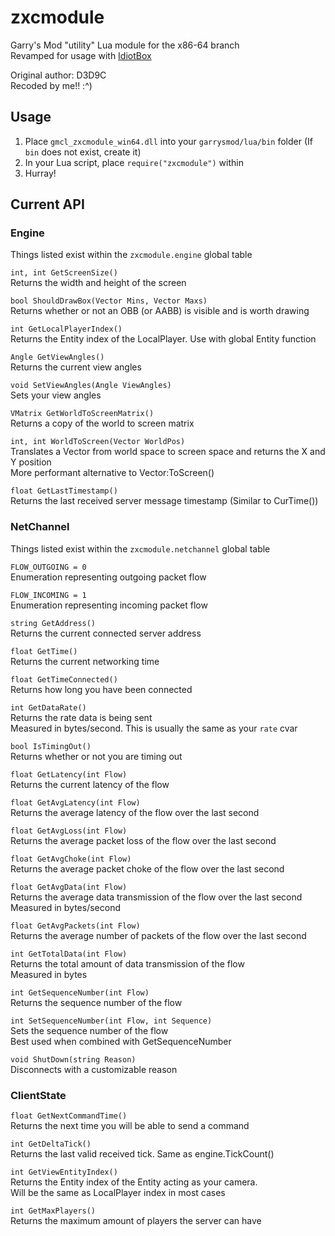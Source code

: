 # zxcmodule

Garry's Mod "utility" Lua module for the x86-64 branch \
Revamped for usage with [IdiotBox](https://github.com/bhozz01/IdiotBox)

Original author: D3D9C \
Recoded by me!! :^)

## Usage

1. Place `gmcl_zxcmodule_win64.dll` into your `garrysmod/lua/bin` folder (If `bin` does not exist, create it)
2. In your Lua script, place `require("zxcmodule")` within
3. Hurray!

## Current API

### Engine

Things listed exist within the `zxcmodule.engine` global table

`int, int GetScreenSize()` \
Returns the width and height of the screen

`bool ShouldDrawBox(Vector Mins, Vector Maxs)` \
Returns whether or not an OBB (or AABB) is visible and is worth drawing

`int GetLocalPlayerIndex()` \
Returns the Entity index of the LocalPlayer. Use with global Entity function

`Angle GetViewAngles()` \
Returns the current view angles

`void SetViewAngles(Angle ViewAngles)` \
Sets your view angles

`VMatrix GetWorldToScreenMatrix()` \
Returns a copy of the world to screen matrix

`int, int WorldToScreen(Vector WorldPos)` \
Translates a Vector from world space to screen space and returns the X and Y position \
More performant alternative to Vector:ToScreen()

`float GetLastTimestamp()` \
Returns the last received server message timestamp (Similar to CurTime())

### NetChannel

Things listed exist within the `zxcmodule.netchannel` global table

`FLOW_OUTGOING = 0` \
Enumeration representing outgoing packet flow

`FLOW_INCOMING = 1` \
Enumeration representing incoming packet flow

`string GetAddress()` \
Returns the current connected server address

`float GetTime()` \
Returns the current networking time

`float GetTimeConnected()` \
Returns how long you have been connected

`int GetDataRate()` \
Returns the rate data is being sent \
Measured in bytes/second. This is usually the same as your `rate` cvar

`bool IsTimingOut()` \
Returns whether or not you are timing out

`float GetLatency(int Flow)` \
Returns the current latency of the flow

`float GetAvgLatency(int Flow)` \
Returns the average latency of the flow over the last second

`float GetAvgLoss(int Flow)` \
Returns the average packet loss of the flow over the last second

`float GetAvgChoke(int Flow)` \
Returns the average packet choke of the flow over the last second

`float GetAvgData(int Flow)` \
Returns the average data transmission of the flow over the last second \
Measured in bytes/second

`float GetAvgPackets(int Flow)` \
Returns the average number of packets of the flow over the last second

`int GetTotalData(int Flow)` \
Returns the total amount of data transmission of the flow \
Measured in bytes

`int GetSequenceNumber(int Flow)` \
Returns the sequence number of the flow

`int SetSequenceNumber(int Flow, int Sequence)` \
Sets the sequence number of the flow \
Best used when combined with GetSequenceNumber

`void ShutDown(string Reason)` \
Disconnects with a customizable reason

### ClientState

`float GetNextCommandTime()` \
Returns the next time you will be able to send a command

`int GetDeltaTick()` \
Returns the last valid received tick. Same as engine.TickCount()

`int GetViewEntityIndex()` \
Returns the Entity index of the Entity acting as your camera. \
Will be the same as LocalPlayer index in most cases

`int GetMaxPlayers()` \
Returns the maximum amount of players the server can have
